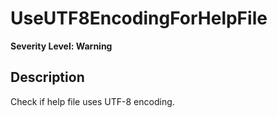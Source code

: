 # UseUTF8EncodingForHelpFile

**Severity Level: Warning**

## Description

Check if help file uses UTF-8 encoding.
